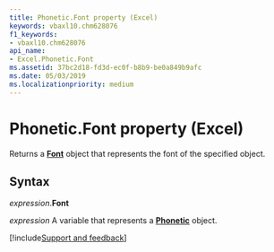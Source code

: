 ```yaml
---
title: Phonetic.Font property (Excel)
keywords: vbaxl10.chm628076
f1_keywords:
- vbaxl10.chm628076
api_name:
- Excel.Phonetic.Font
ms.assetid: 37bc2d18-fd3d-ec0f-b8b9-be0a849b9afc
ms.date: 05/03/2019
ms.localizationpriority: medium
---
```



# Phonetic.Font property (Excel)

Returns a **[Font](Excel.Font(object).md)** object that represents the font of the specified object.


## Syntax

_expression_.**Font**

_expression_ A variable that represents a **[Phonetic](Excel.Phonetic.md)** object.




[!include[Support and feedback](~/includes/feedback-boilerplate.md)]